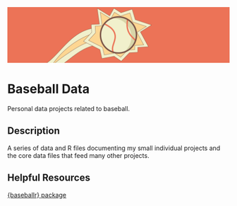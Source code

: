 ![Baseball Data Banner](./baseball-data_banner.png)

# Baseball Data

Personal data projects related to baseball.

## Description

A series of data and R files documenting my small individual projects and the core
data files that feed many other projects.

## Helpful Resources

[{baseballr} package](https://billpetti.github.io/baseballr/)
